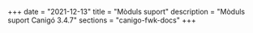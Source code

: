 +++
date        = "2021-12-13"
title       = "Mòduls suport"
description = "Mòduls suport Canigó 3.4.7"
sections    = "canigo-fwk-docs"
+++